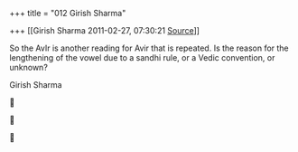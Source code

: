 +++
title = "012 Girish Sharma"

+++
[[Girish Sharma	2011-02-27, 07:30:21 [Source](https://groups.google.com/g/samskrita/c/sdhV7D0Ltbg)]]



So the AvIr is another reading for Avir that is repeated. Is the reason for the lengthening of the vowel due to a sandhi rule, or a Vedic convention, or unknown?  
  
Girish Sharma







